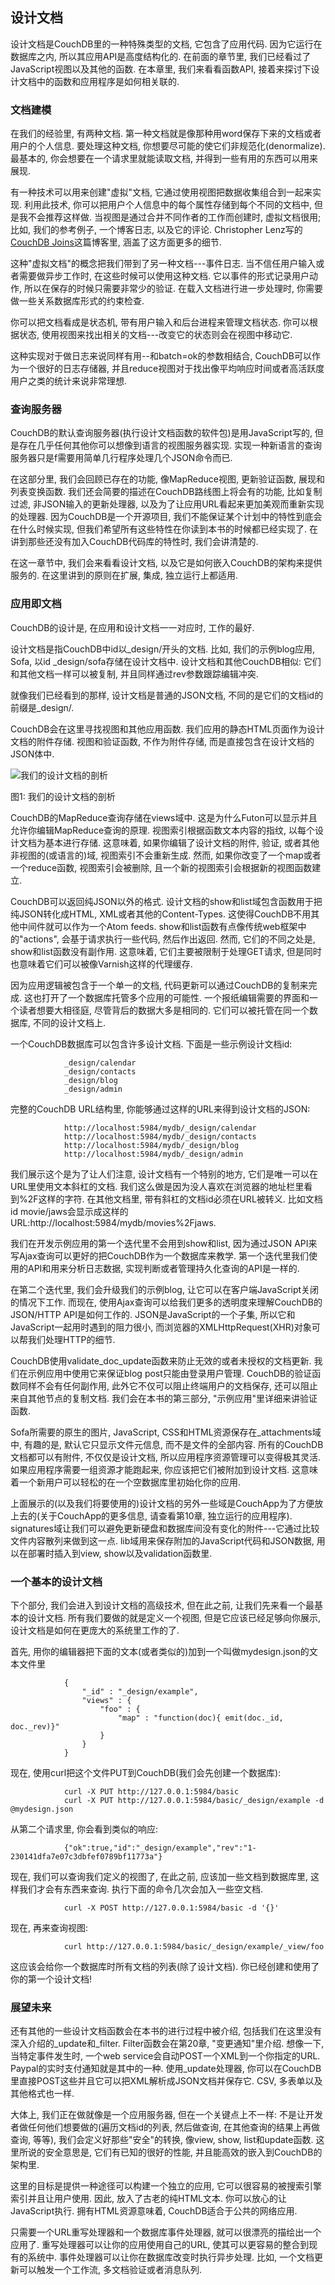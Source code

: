 ## 设计文档 ##

设计文档是CouchDB里的一种特殊类型的文档, 它包含了应用代码. 因为它运行在数据库之内, 所以其应用API是高度结构化的. 在前面的章节里, 我们已经看过了JavaScript视图以及其他的函数. 在本章里, 我们来看看函数API, 接着来探讨下设计文档中的函数和应用程序是如何相关联的.

### 文档建模 ###

在我们的经验里, 有两种文档. 第一种文档就是像那种用word保存下来的文档或者用户的个人信息. 要处理这种文档, 你想要尽可能的使它们非规范化(denormalize). 最基本的, 你会想要在一个请求里就能读取文档, 并得到一些有用的东西可以用来展现.

有一种技术可以用来创建"虚拟"文档, 它通过使用视图把数据收集组合到一起来实现. 利用此技术, 你可以把用户个人信息中的每个属性存储到每个不同的文档中, 但是我不会推荐这样做. 当视图是通过合并不同作者的工作而创建时, 虚拟文档很用; 比如, 我们的参考例子, 一个博客日志, 以及它的评论. Christopher Lenz写的[CouchDB Joins](http://www.cmlenz.net/archives/2007/10/couchdb-joins)这篇博客里, 涵盖了这方面更多的细节.

这种"虚拟文档"的概念把我们带到了另一种文档---事件日志. 当不信任用户输入或者需要做异步工作时, 在这些时候可以使用这种文档. 它以事件的形式记录用户动作, 所以在保存的时候只需要非常少的验证. 在载入文档进行进一步处理时, 你需要做一些关系数据库形式的约束检查.

你可以把文档看成是状态机, 带有用户输入和后台进程来管理文档状态. 你可以根据状态, 使用视图来找出相关的文档---改变它的状态则会在视图中移动它.

这种实现对于做日志来说同样有用--和batch=ok的参数相结合, CouchDB可以作为一个很好的日志存储器, 并且reduce视图对于找出像平均响应时间或者高活跃度用户之类的统计来说非常理想.

### 查询服务器 ###

CouchDB的默认查询服务器(执行设计文档函数的软件包)是用JavaScript写的, 但是存在几乎任何其他你可以想像到语言的视图服务器实现. 实现一种新语言的查询服务器只是f需要用简单几行程序处理几个JSON命令而已.

在这部分里, 我们会回顾已存在的功能, 像MapReduce视图, 更新验证函数, 展现和列表变换函数. 我们还会简要的描述在CouchDB路线图上将会有的功能, 比如复制过滤, 非JSON输入的更新处理器, 以及为了让应用URL看起来更加美观而重新实现的处理器. 因为CouchDB是一个开源项目, 我们不能保证某个计划中的特性到底会在什么时候实现, 但我们希望所有这些特性在你读到本书的时候都已经实现了. 在讲到那些还没有加入CouchDB代码库的特性时, 我们会讲清楚的.

在这一章节中, 我们会来看看设计文档, 以及它是如何嵌入CouchDB的架构来提供服务的. 在这里讲到的原则在扩展, 集成, 独立运行上都适用.

### 应用即文档 ###

CouchDB的设计是, 在应用和设计文档一一对应时, 工作的最好.

设计文档是指CouchDB中id以_design/开头的文档. 比如, 我们的示例blog应用, Sofa, 以id _design/sofa存储在设计文档中. 设计文档和其他CouchDB相似: 它们和其他文档一样可以被复制, 并且同样通过rev参数跟踪编辑冲突.

就像我们已经看到的那样, 设计文档是普通的JSON文档, 不同的是它们的文档id的前缀是_design/.

CouchDB会在这里寻找视图和其他应用函数. 我们应用的静态HTML页面作为设计文档的附件存储. 视图和验证函数, 不作为附件存储, 而是直接包含在设计文档的JSON体中.

![我们的设计文档的剖析](design/01.png)

图1: 我们的设计文档的剖析

CouchDB的MapReduce查询存储在views域中. 这是为什么Futon可以显示并且允许你编辑MapReduce查询的原理. 视图索引根据函数文本内容的指纹, 以每个设计文档为基本进行存储. 这意味着, 如果你编辑了设计文档的附件, 验证, 或者其他非视图的(或语言的)域, 视图索引不会重新生成. 然而, 如果你改变了一个map或者一个reduce函数, 视图索引会被删除, 且一个新的视图索引会根据新的视图函数建立.

CouchDB可以返回纯JSON以外的格式. 设计文档的show和list域包含函数用于把纯JSON转化成HTML, XML或者其他的Content-Types. 这使得CouchDB不用其他中间件就可以作为一个Atom feeds. show和list函数有点像传统web框架中的"actions", 会基于请求执行一些代码, 然后作出返回. 然而, 它们的不同之处是, show和list函数没有副作用. 这意味着, 它们主要被限制于处理GET请求, 但是同时也意味着它们可以被像Varnish这样的代理缓存.

因为应用逻辑被包含于一个单一的文档, 代码更新可以通过CouchDB的复制来完成. 这也打开了一个数据库托管多个应用的可能性. 一个报纸编辑需要的界面和一个读者想要大相径庭, 尽管背后的数据大多是相同的. 它们可以被托管在同一个数据库, 不同的设计文档上.

一个CouchDB数据库可以包含许多设计文档. 下面是一些示例设计文档id:

				_design/calendar
				_design/contacts
				_design/blog
				_design/admin

完整的CouchDB URL结构里, 你能够通过这样的URL来得到设计文档的JSON:

				http://localhost:5984/mydb/_design/calendar
				http://localhost:5984/mydb/_design/contacts
				http://localhost:5984/mydb/_design/blog
				http://localhost:5984/mydb/_design/admin

我们展示这个是为了让人们注意, 设计文档有一个特别的地方, 它们是唯一可以在URL里使用文本斜杠的文档. 我们这么做是因为没人喜欢在浏览器的地址栏里看到%2F这样的字符. 在其他文档里, 带有斜杠的文档id必须在URL被转义. 比如文档id movie/jaws会显示成这样的URL:http://localhost:5984/mydb/movies%2Fjaws.

我们在开发示例应用的第一个迭代里不会用到show和list, 因为通过JSON API来写Ajax查询可以更好的把CouchDB作为一个数据库来教学. 第一个迭代里我们使用的API和用来分析日志数据, 实现判断或者管理持久化查询的API是一样的.

在第二个迭代里, 我们会升级我们的示例blog, 让它可以在客户端JavaScript关闭的情况下工作. 而现在, 使用Ajax查询可以给我们更多的透明度来理解CouchDB的JSON/HTTP API是如何工作的. JSON是JavaScript的一个子集, 所以它和JavaScript一起用时遇到的阻力很小, 而浏览器的XMLHttpRequest(XHR)对象可以帮我们处理HTTP的细节.

CouchDB使用validate_doc_update函数来防止无效的或者未授权的文档更新. 我们在示例应用中使用它来保证blog post只能由登录用户管理. CouchDB的验证函数同样不会有任何副作用, 此外它不仅可以阻止终端用户的文档保存, 还可以阻止来自其他节点的复制文档. 我们会在本书的第三部分, "示例应用"里详细来讲验证函数.

Sofa所需要的原生的图片, JavaScript, CSS和HTML资源保存在_attachments域中, 有趣的是, 默认它只显示文件元信息, 而不是文件的全部内容. 所有的CouchDB文档都可以有附件, 不仅仅是设计文档, 所以应用程序资源管理可以变得极其灵活. 如果应用程序需要一组资源才能跑起来, 你应该把它们被附加到设计文档. 这意味着一个新用户可以轻松的在一个空数据库里初始化你的应用.

上面展示的(以及我们将要使用的)设计文档的另外一些域是CouchApp为了方便放上去的(关于CouchApp的更多信息, 请查看第10章, 独立运行的应用程序). signatures域让我们可以避免更新硬盘和数据库间没有变化的附件---它通过比较文件内容散列来做到这一点. lib域用来保存附加的JavaScript代码和JSON数据, 用以在部署时插入到view, show以及validation函数里.

### 一个基本的设计文档 ###

下个部分, 我们会进入到设计文档的高级技术, 但在此之前, 让我们先来看一个最基本的设计文档. 所有我们要做的就是定义一个视图, 但是它应该已经足够向你展示, 设计文档是如何在更庞大的系统里工作的了.

首先, 用你的编辑器把下面的文本(或者类似的)加到一个叫做mydesign.json的文本文件里

				{
					"_id" : "_design/example",
					"views" : {
						"foo" : {
							"map" : "function(doc){ emit(doc._id, doc._rev)}"
						}
					}
				}

现在, 使用curl把这个文件PUT到CouchDB(我们会先创建一个数据库):

				curl -X PUT http://127.0.0.1:5984/basic
				curl -X PUT http://127.0.0.1:5984/basic/_design/example -d @mydesign.json

从第二个请求里, 你会看到类似的响应:

				{"ok":true,"id":"_design/example","rev":"1-230141dfa7e07c3dbfef0789bf11773a"}

现在, 我们可以查询我们定义的视图了, 在此之前, 应该加一些文档到数据库里, 这样我们才会有东西来查询. 执行下面的命令几次会加入一些空文档.

				curl -X POST http://127.0.0.1:5984/basic -d '{}'

现在, 再来查询视图:

				curl http://127.0.0.1:5984/basic/_design/example/_view/foo

这应该会给你一个数据库时所有文档的列表(除了设计文档). 你已经创建和使用了你的第一个设计文档!

### 展望未来 ###

还有其他的一些设计文档函数会在本书的进行过程中被介绍, 包括我们在这里没有深入介绍的_update和_filter. Filter函数会在第20章, "变更通知"里介绍. 想像一下, 当特定事件发生时, 一个web service会自动POST一个XML到一个你指定的URL. Paypal的实时支付通知就是其中的一种. 使用_update处理器, 你可以在CouchDB里直接POST这些并且它可以把XML解析成JSON文档并保存它. CSV, 多表单以及其他格式也一样.

大体上, 我们正在做就像是一个应用服务器, 但在一个关键点上不一样: 不是让开发者做任何他们想要做的(遍历文档id的列表, 然后做查询, 在其他查询的结果上再做查询, 等等), 我们会定义好那些"安全"的转换, 像view, show, list和update函数. 这里所说的安全意思是, 它们有已知的很好的性能, 并且能高效的嵌入到CouchDB的架构里.

这里的目标是提供一种途径可以构建一个独立的应用, 它可以很容易的被搜索引擎索引并且让用户使用. 因此, 放入了古老的纯HTML文本. 你可以放心的让JavaScript执行. 拥有HTML资源意味着, CouchDB适合于公共的网络应用.

只需要一个URL重写处理器和一个数据库事件处理器, 就可以很漂亮的描绘出一个应用了. 重写处理器可以让你的应用使用自己的URL, 使其可以更容易的整合到现有的系统中. 事件处理器可以让你在数据库改变时执行异步处理. 比如, 一个文档更新可以触发一个工作流, 多文档验证或者消息队列.

